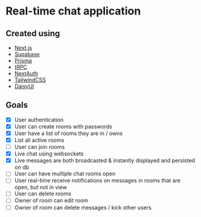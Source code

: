 # Real-time chat application

## Created using 

- [Next.js](https://nextjs.org/)
- [Supabase](https://supabase.com)
- [Prisma](https://www.prisma.io/)
- [tRPC](https://trpc.io)
- [NextAuth](https://next-auth.js.org)
- [TailwindCSS](https://tailwindcss.com/)
- [DaisyUI](https://daisyui.com)

## Goals

- [x] User authentication
- [x] User can create rooms with passwords
- [x] User have a list of rooms they are in / owns
- [x] List all active rooms
- [ ] User can join rooms
- [x] Live chat using websockets
- [x] Live messages are both broadcasted & instantly displayed and persisted on db
- [ ] User can have multiple chat rooms open 
- [ ] User real-time receive notifications on messages in rooms that are open, but not in view
- [ ] User can delete rooms
- [ ] Owner of room can edit room
- [ ] Owner of room can delete messages / kick other users
